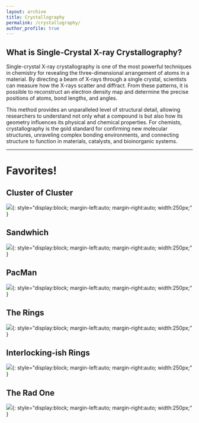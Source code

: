 ```yaml
---
layout: archive
title: Crystallography 
permalink: /crystallography/
author_profile: true
---
```


What is Single-Crystal X-ray Crystallography?
--------
Single-crystal X-ray crystallography is one of the most powerful techniques in chemistry for revealing the three-dimensional arrangement of atoms in a material. By directing a beam of X-rays through a single crystal, scientists can measure how the X-rays scatter and diffract. From these patterns, it is possible to reconstruct an electron density map and determine the precise positions of atoms, bond lengths, and angles.

This method provides an unparalleled level of structural detail, allowing researchers to understand not only what a compound is but also how its geometry influences its physical and chemical properties. For chemists, crystallography is the gold standard for confirming new molecular structures, unraveling complex bonding environments, and connecting structure to function in materials, catalysts, and bioinorganic systems.

-------

Favorites! 
================


Cluster of Cluster
-------
![](/Colliard-Research.github.io/images/clusters.png){: style="display:block; margin-left:auto; margin-right:auto; width:250px;" }

Sandwhich
-------
![](/Colliard-Research.github.io/images/sandwich.png){: style="display:block; margin-left:auto; margin-right:auto; width:250px;" }

PacMan
-------
![](/Colliard-Research.github.io/images/NiCe70-PacMan.png){: style="display:block; margin-left:auto; margin-right:auto; width:250px;" }

The Rings
-------
![](/Colliard-Research.github.io/images/onering.png){: style="display:block; margin-left:auto; margin-right:auto; width:250px;" }

Interlocking-ish Rings
-------
![](/Colliard-Research.github.io/images/Rings.png){: style="display:block; margin-left:auto; margin-right:auto; width:250px;" }

The Rad One
-------
![](/Colliard-Research.github.io/images/CmW5-Cs-2.png){: style="display:block; margin-left:auto; margin-right:auto; width:250px;" }

